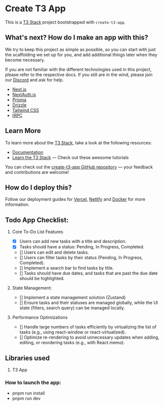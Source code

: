# Create T3 App

This is a [T3 Stack](https://create.t3.gg/) project bootstrapped with `create-t3-app`.

## What's next? How do I make an app with this?

We try to keep this project as simple as possible, so you can start with just the scaffolding we set up for you, and add additional things later when they become necessary.

If you are not familiar with the different technologies used in this project, please refer to the respective docs. If you still are in the wind, please join our [Discord](https://t3.gg/discord) and ask for help.

- [Next.js](https://nextjs.org)
- [NextAuth.js](https://next-auth.js.org)
- [Prisma](https://prisma.io)
- [Drizzle](https://orm.drizzle.team)
- [Tailwind CSS](https://tailwindcss.com)
- [tRPC](https://trpc.io)

## Learn More

To learn more about the [T3 Stack](https://create.t3.gg/), take a look at the following resources:

- [Documentation](https://create.t3.gg/)
- [Learn the T3 Stack](https://create.t3.gg/en/faq#what-learning-resources-are-currently-available) — Check out these awesome tutorials

You can check out the [create-t3-app GitHub repository](https://github.com/t3-oss/create-t3-app) — your feedback and contributions are welcome!

## How do I deploy this?

Follow our deployment guides for [Vercel](https://create.t3.gg/en/deployment/vercel), [Netlify](https://create.t3.gg/en/deployment/netlify) and [Docker](https://create.t3.gg/en/deployment/docker) for more information.

## Todo App Checklist:

1. Core To-Do List Features

   - [x] Users can add new tasks with a title and description.
   - [x] Tasks should have a status: Pending, In Progress, Completed.
   - [] Users can edit and delete tasks.
   - [] Users can filter tasks by their status (Pending, In Progress,
     Completed).
   - [] Implement a search bar to find tasks by title.
   - [] Tasks should have due dates, and tasks that are past the due date
     should be highlighted.

2. State Management:
   - [] Implement a state management solution (Zustand)
   - [] Ensure tasks and their statuses are managed globally, while the UI state (filters, search query) can be managed locally.
3. Performance Optimizations
   - [] Handle large numbers of tasks efficiently by virtualizing the list of
     tasks (e.g., using react-window or react-virtualized).
   - [] Optimize re-rendering to avoid unnecessary updates when adding,
     editing, or reordering tasks (e.g., with React.memo).

## Libraries used

1. T3 App

### How to launch the app:

- pnpm run install
- pnpm run dev

